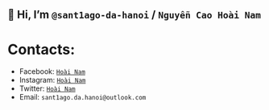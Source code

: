 ## 👋 Hi, I’m `@sant1ago-da-hanoi` / `Nguyễn Cao Hoài Nam`
# Contacts:
- Facebook: [`Hoài Nam`](https://www.facebook.com/sant1ago.da.hanoi/)
- Instagram: [`Hoài Nam`](https://www.instagram.com/sant1ago_da_hanoi/)
- Twitter: [`Hoài Nam`](https://twitter.com/san1tago)
- Email: `sant1ago.da.hanoi@outlook.com`

<!---
sant1ago-da-hanoi/sant1ago-da-hanoi is a ✨ special ✨ repository because its `README.md` (this file) appears on your GitHub profile.
You can click the Preview link to take a look at your changes.
--->
